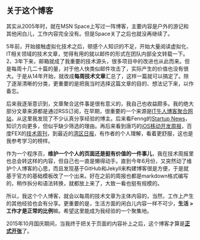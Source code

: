 关于这个博客
----

其实从2005年时，就在MSN Space上写过一阵博客，主要内容是户外的游记和其他闲白儿，工作内容完全没有。但是Space关了之后也就没再继续了。

5年前，开始接触虚拟化技术之后，顿感个人知识的不足，开始大量阅读虚拟化、IT相关领域的技术文章，觉得有用的就以邮件的形式在团队内部全文转载一下。2、3年下来，邮箱就成了我重要的技术源头，很多项目中的改进也从此而来。但是每周十几二十篇的量，对于他人快类似邮件攻击了，实际产生的价值也没有很大。于是从14年开始，就改成**每周技术文章**汇总了，这样一篇就可以搞定了。除了逐渐清晰的分类，更重要的是把我当时选择这篇文章的目的、想法记下来，以作备忘。

后来我逐渐意识到，文章聚合这件事是很有意义的，我自己也收益颇多。我的绝大部分文章来源都是通过RSS订阅，在早期，很重要的一个来源是[IT牛人博客聚合网站](http://www.udpwork.com)，从这里我发现了不少认真分享经验的博主。后来看Fenng的[Startup News](http://news.dbanotes.net)，知识方向更多，但似乎缺少筛选的理由。再后来看到唐巧的[iOS移动开发周报](http://blog.devtang.com/blog/2014/02/27/ios-weekly-1/)，百度FEX的[技术周刊](http://fex.baidu.com/blog/2015/07/fex-weekly/)，到最近的[湾区日报](http://wanqu.co/)，有作者的个人理解，看着更舒服，这也是我参考学习的榜样。

作为一个程序员，**维护一个个人的页面还是挺有价值的一件事儿**，我在技术周报里也总会转这样的内容，但自己也一直是懒得动手。直到今年6月份，又突然动了维护个人博客的心思，而且发现基于GitHub和Jekyll来构建博客很是方便，于是就基于官方的基础模板改了一个出来。好在之前的周报也都是markdown格式编写的，稍作拆分和语法转换，就都放上来了，大致一看也挺有规模的。

所以，我这个个人博客，就会以每周的技术文章为主体内容的，当然，工作上产生的其他经验也会有分享。更重要的是，生活方面的闲白儿内容一样不可少，**生活 > 工作才是正常的比例**嘛。希望这里能成为我经验的一个聚集地。

2015年10月国庆期间，当我终于把关于页面的内容补上之后，这个博客才算是[**正式开张**](http://fadeer.github.io)了。


